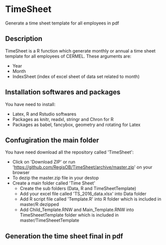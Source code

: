 # TimeSheet
Generate a time sheet template for all employees in pdf

## Description
TimeSheet is a R function which generate monthly or annual a time sheet template for all employees of CERMEL. These arguments are:
- Year
- Month
- IndexSheet (index of excel sheet of data set related to month)

## Installation softwares and packages
You have need to install:
- Latex, R and Rstudio softwares
- Packages as knitr, readxl, stringr and Chron for R 
- Packages as babel, fancybox, geometry and rotating for Latex

## Confugiration the main folder
You have need download all the repository called 'TimeSheet':
- Click on 'Download ZIP' or run 'https://github.com/RegisOB/TimeSheet/archive/master.zip' on your browser
- To dezip the master.zip file in your destop
- Create a main folder called 'Time Sheet'
   - Create the sub folders (Data, R and TimeSheetTemplate)
   - Add your excel file called 'TS_2016_data.xlsx' into Data folder
   - Add R script file called 'Template.R' into R folder which is included in master/R dezipped
   - Add Child_Template.RNW and Main_Template.RNW into TimeSheeetTemplate folder which is included in master/TimeSheeetTemplate

## Generation the time sheet final in pdf
 

